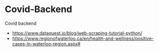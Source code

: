 # Covid-Backend
Covid backend
- https://www.dataquest.io/blog/web-scraping-tutorial-python/
- https://www.regionofwaterloo.ca/en/health-and-wellness/positive-cases-in-waterloo-region.aspx#